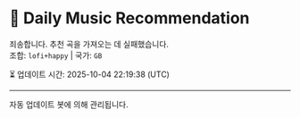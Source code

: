 
# 🎵 Daily Music Recommendation

죄송합니다. 추천 곡을 가져오는 데 실패했습니다.  
조합: `lofi+happy` | 국가: `GB`

⏳ 업데이트 시간: 2025-10-04 22:19:38 (UTC)

---
자동 업데이트 봇에 의해 관리됩니다.
